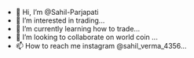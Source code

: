 - 👋 Hi, I’m @Sahil-Parjapati
- 👀 I’m interested in trading...
- 🌱 I’m currently learning how to trade...
- 💞️ I’m looking to collaborate on world coin  ...
- 📫 How to reach me instagram @sahil_verma_4356...

<!---
Sahil-Parjapati/Sahil-Parjapati is a ✨ special ✨ repository because its `README.md` (this file) appears on your GitHub profile.
You can click the Preview link to take a look at your changes.
--->
